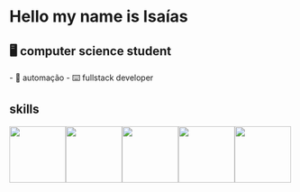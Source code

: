 <h1>Hello my name is Isaías</h1>

<h2>🖥️ computer science student</h2>
- 🤖 automação
- ⌨️ fullstack developer
 <h2>skills</h2>
 <div style="display:flex">
 <img src="https://cdn.jsdelivr.net/gh/devicons/devicon/icons/html5/html5-original.svg" width="100px"/>
<img src="https://cdn.jsdelivr.net/gh/devicons/devicon/icons/css3/css3-original.svg" width="100px" />
<img src="https://cdn.jsdelivr.net/gh/devicons/devicon/icons/javascript/javascript-original.svg" width="100px" />
<img src="https://cdn.jsdelivr.net/gh/devicons/devicon/icons/typescript/typescript-original.svg" width="100px" />
<img src="https://cdn.jsdelivr.net/gh/devicons/devicon/icons/nodejs/nodejs-original-wordmark.svg" width="100px" />
</div>


